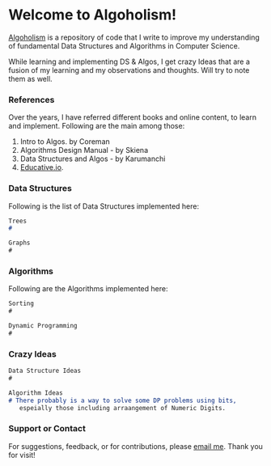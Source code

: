 # Welcome to Algoholism!

[Algoholism](https://github.com/agrawalnishant/algoholism) is a repository of code that I write to improve my understanding of fundamental Data Structures and Algorithms in Computer Science.

While learning and implementing DS & Algos, I get crazy Ideas that are a fusion of my learning and my observations and thoughts.
Will try to note them as well.

### References
Over the years, I have referred different books and online content, to learn and implement.
Following are the main among those: 
1. Intro to Algos. by Coreman
2. Algorithms Design Manual - by Skiena
3. Data Structures and Algos - by Karumanchi
4. [Educative.io](https://www.educative.io).

### Data Structures

Following is the list of Data Structures implemented here:
```markdown
Trees
# 

Graphs
#

```

### Algorithms

Following are the Algorithms implemented here:

```markdown
Sorting
#

Dynamic Programming
#

```

### Crazy Ideas
```markdown
Data Structure Ideas
#

Algorithm Ideas
# There probably is a way to solve some DP problems using bits,
   espeially those including arraangement of Numeric Digits.

```

### Support or Contact

For suggestions, feedback, or for contributions, please [email me](mailto:root.nishi@gmail.com).
Thank you for visit!